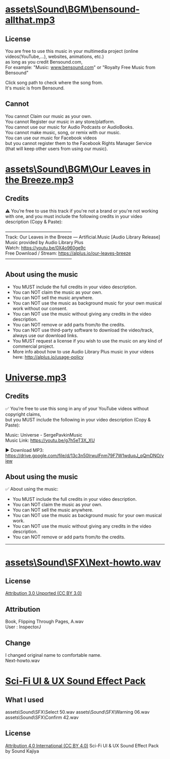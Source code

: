 # [assets\Sound\BGM\bensound-allthat.mp3](https://www.bensound.com/royalty-free-music/track/all-that-chill-hop)

## License
You are free to use this music in your multimedia project (online videos(YouTube,...), websites, animations, etc.) \
as long as you credit Bensound.com, \
For example: "Music: www.bensound.com" or "Royalty Free Music from Bensound"

Click song path to check where the song from. \
It's music is from Bensound.    

## Cannot
You cannot Claim our music as your own. \
You cannot Register our music in any store/platform. \
You cannot use our music for Audio Podcasts or AudioBooks. \
You cannot make music, song, or remix with our music. \
You can use our music for Facebook videos  \
but you cannot register them to the Facebook Rights Manager Service \
(that will keep other users from using our music).


# [assets\Sound\BGM\Our Leaves in the Breeze.mp3](https://alplus.io/our-leaves-breeze)

## Credits

⚠️ You’re free to use this track if you're not a brand or you're not working with one, and you must include the following credits in your video description (Copy & Paste):

–––––––––––––––––––––––––––––– \
Track: Our Leaves in the Breeze — Artificial.Music [Audio Library Release] \
Music provided by Audio Library Plus \
Watch: https://youtu.be/0X4o960ge9c \
Free Download / Stream: https://alplus.io/our-leaves-breeze \
––––––––––––––––––––––––––––––

## About using the music
- You MUST include the full credits in your video description.
- You can NOT claim the music as your own.
- You can NOT sell the music anywhere.
- You can NOT use the music as background music for your own musical work without our consent.
- You can NOT use the music without giving any credits in the video description.
- You can NOT remove or add parts from/to the credits.
- You can NOT use third-party software to download the video/track, always use our download links.
- You MUST request a license if you wish to use the music on any kind of commercial project.
- More info about how to use Audio Library Plus music in your videos here: http://alplus.io/usage-policy


# [Universe.mp3](https://youtu.be/g7h5eT3X_XU)

## Credits

✅ You’re free to use this song in any of your YouTube videos without copyright claims, \
but you MUST include the following in your video description (Copy & Paste):

Music: Universe - SergePavkinMusic \
Music Link: https://youtu.be/g7h5eT3X_XU 

► Download MP3: https://drive.google.com/file/d/13c3n50lrwulFnm79F7W1wduqJ_qQmDNO/view

## About using the music

✅ About using the music:

- You MUST include the full credits in your video description.
- You can NOT claim the music as your own.
- You can NOT sell the music anywhere.
- You can NOT use the music as background music for your own musical work.
- You can NOT use the music without giving any credits in the video description.
- You can NOT remove or add parts from/to the credits.


- - -



# [assets\Sound\SFX\Next-howto.wav](https://freesound.org/people/InspectorJ/sounds/416179/)

## License
[Attribution 3.0 Unported (CC BY 3.0)](https://creativecommons.org/licenses/by/3.0/)

## Attribution
Book, Flipping Through Pages, A.wav \
User : InspectorJ

## Change
I changed original name to comfortable name. \
Next-howto.wav

# [Sci-Fi UI & UX Sound Effect Pack](https://sound-kajiya.itch.io/sci-fi-ui-ux-sound-effect-pack)

## What I used
assets\Sound\SFX\Select 50.wav
assets\Sound\SFX\Warning 06.wav
assets\Sound\SFX\Confirm 42.wav

## License
[Attribution 4.0 International (CC BY 4.0)](https://creativecommons.org/licenses/by/4.0/deed.en)
Sci-Fi UI & UX Sound Effect Pack by Sound Kajiya
